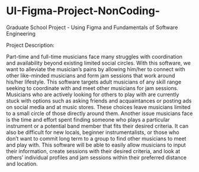 # UI-Figma-Project-NonCoding-
Graduate School Project - Using Figma and Fundamentals of Software Engineering

Project Description:

Part-time and full-time musicians face many struggles with coordination and availability beyond existing limited social circles. With this software, we want to alleviate the musician’s pains by allowing him/her to connect with other like-minded musicians and form jam sessions that work around his/her lifestyle. This software targets adult musicians of any skill range seeking to coordinate with and meet other musicians for jam sessions. Musicians who are actively looking for others to play with are currently stuck with options such as asking friends and acquaintances or posting ads on social media and at music stores. These choices leave musicians limited to a small circle of those directly around them. Another issue musicians face is the time and effort spent finding someone who plays a particular instrument or a potential band member that fits their desired criteria. It can also be difficult for new locals, beginner instrumentalists, or those who don’t want to commit long term to a group to find other musicians to meet and play with. This software will be able to easily allow musicians to input their information, create sessions with their desired criteria, and look at others’ individual profiles and jam sessions within their preferred distance and location. 
